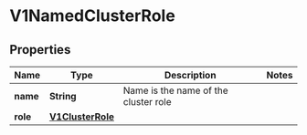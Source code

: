 
# V1NamedClusterRole

## Properties
Name | Type | Description | Notes
------------ | ------------- | ------------- | -------------
**name** | **String** | Name is the name of the cluster role | 
**role** | [**V1ClusterRole**](V1ClusterRole.md) |  | 



